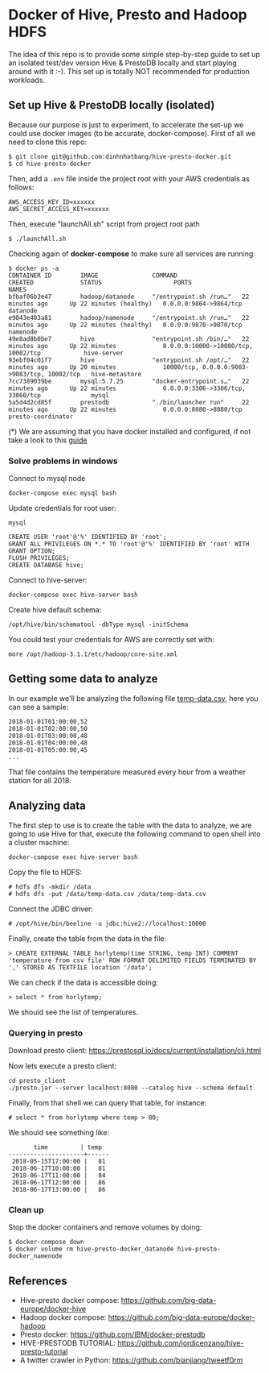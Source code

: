 # Docker of Hive, Presto and Hadoop HDFS

The idea of this repo is to provide some simple step-by-step guide to set up an isolated test/dev version Hive & PrestoDB locally and start playing around with it :-).
This set up is totally NOT recommended for production workloads.

## Set up Hive & PrestoDB locally (isolated)
Because our purpose is just to experiment, to accelerate the set-up we could use docker images (to be accurate, docker-compose).
First of all we need to clone this repo:
```
$ git clone git@github.com:dinhnhatbang/hive-presto-docker.git
$ cd hive-presto-docker
```
Then, add a `.env` file inside the project root with your AWS credentials as follows:
```
AWS_ACCESS_KEY_ID=xxxxxx
AWS_SECRET_ACCESS_KEY=xxxxxx
```
Then, execute "launchAll.sh" script from project root path
```
$ ./launchAll.sh
```
Checking again of **docker-compose** to make sure all services are running:
```
$ docker ps -a
CONTAINER ID        IMAGE               COMMAND                  CREATED             STATUS                    PORTS                                          NAMES
bfbaf06b3e47        hadoop/datanode     "/entrypoint.sh /run…"   22 minutes ago      Up 22 minutes (healthy)   0.0.0.0:9864->9864/tcp                         datanode
e9843e403a81        hadoop/namenode     "/entrypoint.sh /run…"   22 minutes ago      Up 22 minutes (healthy)   0.0.0.0:9870->9870/tcp                         namenode
49e8ad8b0be7        hive                "entrypoint.sh /bin/…"   22 minutes ago      Up 22 minutes             0.0.0.0:10000->10000/tcp, 10002/tcp            hive-server
93ebf04c01f7        hive                "entrypoint.sh /opt/…"   22 minutes ago      Up 20 minutes             10000/tcp, 0.0.0.0:9083->9083/tcp, 10002/tcp   hive-metastore
7cc7389039be        mysql:5.7.25        "docker-entrypoint.s…"   22 minutes ago      Up 22 minutes             0.0.0.0:3306->3306/tcp, 33060/tcp              mysql
5a5d4d2cd85f        prestodb            "./bin/launcher run"     22 minutes ago      Up 22 minutes             0.0.0.0:8080->8080/tcp                         presto-coordinator
```
(*) We are assuming that you have docker installed and configured, if not take a look to this [guide](https://docs.docker.com/install/overview/)

### Solve problems in windows
Connect to mysql node
```
docker-compose exec mysql bash
```
Update credentials for root user:
```
mysql

CREATE USER 'root'@'%' IDENTIFIED BY 'root';
GRANT ALL PRIVILEGES ON *.* TO 'root'@'%' IDENTIFIED BY 'root' WITH GRANT OPTION;
FLUSH PRIVILEGES;
CREATE DATABASE hive;
```
Connect to hive-server:
```
docker-compose exec hive-server bash
```
Create hive default schema:
```
/opt/hive/bin/schematool -dbType mysql -initSchema
```
You could test your credentials for AWS are correctly set with:
```
more /opt/hadoop-3.1.1/etc/hadoop/core-site.xml
```

## Getting some data to analyze
In our example we'll be analyzing the following file [temp-data.csv](temp-data.csv), here you can see a sample:
```
2018-01-01T01:00:00,52
2018-01-01T02:00:00,50
2018-01-01T03:00:00,48
2018-01-01T04:00:00,48
2018-01-01T05:00:00,45
...
```
That file contains the temperature measured every hour from a weather station for all 2018.

## Analyzing data
The first step to use is to create the table with the data to analyze, we are going to use Hive for that, execute the following command to open shell into a cluster machine:
```
docker-compose exec hive-server bash
```
Copy the file to HDFS:
```
# hdfs dfs -mkdir /data
# hdfs dfs -put /data/temp-data.csv /data/temp-data.csv
```
Connect the JDBC driver:
```
# /opt/hive/bin/beeline -u jdbc:hive2://localhost:10000
```
Finally, create the table from the data in the file:
```
> CREATE EXTERNAL TABLE horlytemp(time STRING, temp INT) COMMENT 'temperature from csv file' ROW FORMAT DELIMITED FIELDS TERMINATED BY ',' STORED AS TEXTFILE location '/data';
```
We can check if the data is accessible doing:
```
> select * from horlytemp;
```
We should see the list of temperatures.

### Querying in presto

Download presto client: https://prestosql.io/docs/current/installation/cli.html

Now lets execute a presto client:
```
cd presto_client
./presto.jar --server localhost:8080 --catalog hive --schema default
```
Finally, from that shell we can query that table, for instance:
```
# select * from horlytemp where temp > 80;
```
We should see something like: 
```
       time         | temp
---------------------+------
 2018-05-15T17:00:00 |   81
 2018-06-17T10:00:00 |   81
 2018-06-17T11:00:00 |   84
 2018-06-17T12:00:00 |   86
 2018-06-17T13:00:00 |   86
```

### Clean up
Stop the docker containers and remove volumes by doing:
```
$ docker-compose down
$ docker volume rm hive-presto-docker_datanode hive-presto-docker_namenode
```

## References
- Hive-presto docker compose: https://github.com/big-data-europe/docker-hive
- Hadoop docker compose: https://github.com/big-data-europe/docker-hadoop
- Presto docker: https://github.com/IBM/docker-prestodb 
- HIVE-PRESTODB TUTORIAL: https://github.com/jordicenzano/hive-presto-tutorial
- A twitter crawler in Python: https://github.com/bianjiang/tweetf0rm

